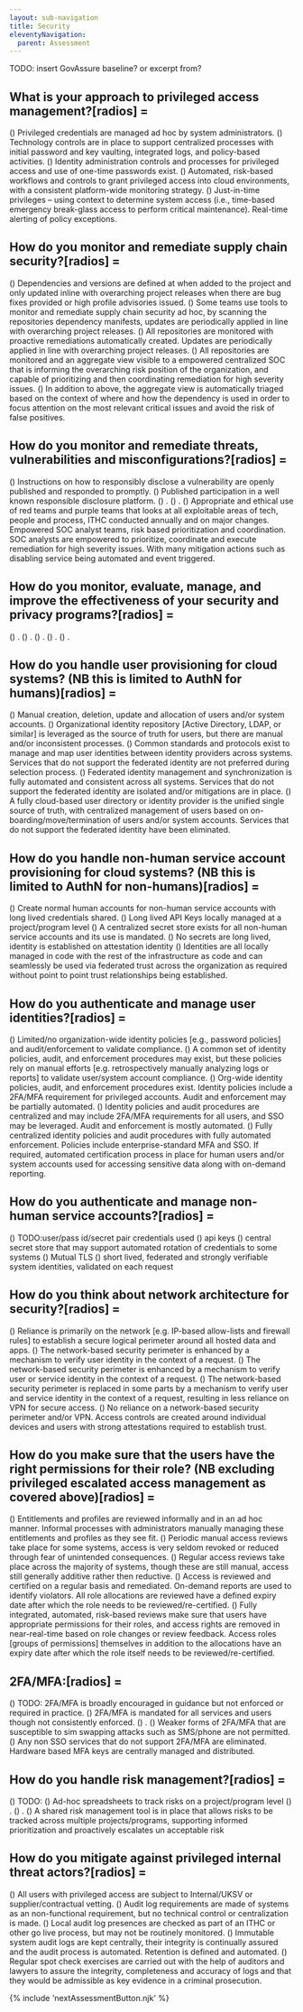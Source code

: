```yaml
---
layout: sub-navigation
title: Security
eleventyNavigation:
  parent: Assessment
---
```


TODO: insert GovAssure baseline? or excerpt from?

## What is your approach to privileged access management?[radios] =

() Privileged credentials are managed ad hoc by system administrators.
() Technology controls are in place to support centralized processes with initial password and key vaulting, integrated logs, and policy-based activities.
() Identity administration controls and processes for privileged access and use of one-time passwords exist.
() Automated, risk-based workflows and controls to grant privileged access into cloud environments, with a consistent platform-wide monitoring strategy.
() Just-in-time privileges – using context to determine system access (i.e., time-based emergency break-glass access to perform critical maintenance). Real-time alerting of policy exceptions.

## How do you monitor and remediate supply chain security?[radios] =

() Dependencies and versions are defined at when added to the project and only updated inline with overarching project releases when there are bug fixes provided or high profile advisories issued.
() Some teams use tools to monitor and remediate supply chain security ad hoc, by scanning the repositories dependency manifests, updates are periodically applied in line with overarching project releases.
() All repositories are monitored with proactive remediations automatically created. Updates are periodically applied in line with overarching project releases.
() All repositories are monitored and an aggregate view visible to a empowered centralized SOC that is informing the overarching risk position of the organization, and capable of prioritizing and then coordinating remediation for high severity issues.
() In addition to above, the aggregate view is automatically triaged based on the context of where and how the dependency is used in order to focus attention on the most relevant critical issues and avoid the risk of false positives.

## How do you monitor and remediate threats, vulnerabilities and misconfigurations?[radios] =

() Instructions on how to responsibly disclose a vulnerability are openly published and responded to promptly.
() Published participation in a well known responsible disclosure platform.
() .
() .
() Appropriate and ethical use of red teams and purple teams that looks at all exploitable areas of tech, people and process, ITHC conducted annually and on major changes. Empowered SOC analyst teams, risk based prioritization and coordination. SOC analysts are empowered to prioritize, coordinate and execute remediation for high severity issues. With many mitigation actions such as disabling service being automated and event triggered.

## How do you monitor, evaluate, manage, and improve the effectiveness of your security and privacy programs?[radios] =

() .
() .
() .
() .
() .

## How do you handle user provisioning for cloud systems? (NB this is limited to AuthN for humans)[radios] =

() Manual creation, deletion, update and allocation of users and/or system accounts.
() Organizational identity repository [Active Directory, LDAP, or similar] is leveraged as the source of truth for users, but there are manual and/or inconsistent processes.
() Common standards and protocols exist to manage and map user identities between identity providers across systems. Services that do not support the federated identity are not preferred during selection process.
() Federated identity management and synchronization is fully automated and consistent across all systems. Services that do not support the federated identity are isolated and/or mitigations are in place.
() A fully cloud-based user directory or identity provider is the unified single source of truth, with centralized management of users based on on-boarding/move/termination of users and/or system accounts. Services that do not support the federated identity have been eliminated.

## How do you handle non-human service account provisioning for cloud systems? (NB this is limited to AuthN for non-humans)[radios] =

() Create normal human accounts for non-human service accounts with long lived credentials shared.
() Long lived API Keys locally managed at a project/program level
() A centralized secret store exists for all non-human service accounts and its use is mandated.
() No secrets are long lived, identity is established on attestation identity 
() Identities are all locally managed in code with the rest of the infrastructure as code and can seamlessly be used via federated trust across the organization as required without point to point trust relationships being established.


## How do you authenticate and manage user identities?[radios] =

() Limited/no organization-wide identity policies [e.g., password policies] and audit/enforcement to validate compliance.
() A common set of identity policies, audit, and enforcement procedures may exist, but these policies rely on manual efforts [e.g. retrospectively manually analyzing logs or reports] to validate user/system account compliance.
() Org-wide identity policies, audit, and enforcement procedures exist. Identity policies include a 2FA/MFA requirement for privileged accounts. Audit and enforcement may be partially automated.
() Identity policies and audit procedures are centralized and may include 2FA/MFA requirements for all users, and SSO may be leveraged. Audit and enforcement is mostly automated.
() Fully centralized identity policies and audit procedures with fully automated enforcement. Policies include enterprise-standard MFA and SSO. If required, automated certification process in place for human users and/or system accounts used for accessing sensitive data along with on-demand reporting.

## How do you authenticate and manage non-human service accounts?[radios] =
() TODO:user/pass id/secret pair credentials used
() api keys
() central secret store that may support automated rotation of credentials to some systems
() Mutual TLS
() short lived, federated and strongly verifiable system identities, validated on each request

## How do you think about network architecture for security?[radios] =

() Reliance is primarily on the network [e.g. IP-based allow-lists and firewall rules] to establish a secure logical perimeter around all hosted data and apps.
() The network-based security perimeter is enhanced by a mechanism to verify user identity in the context of a request.
() The network-based security perimeter is enhanced by a mechanism to verify user or service identity in the context of a request.
() The network-based security perimeter is replaced in some parts by a mechanism to verify user and service identity in the context of a request, resulting in less reliance on VPN for secure access.
() No reliance on a network-based security perimeter and/or VPN. Access controls are created around individual devices and users with strong attestations required to establish trust.


## How do you make sure that the users have the right permissions for their role? (NB excluding privileged escalated access management as covered above)[radios] =

() Entitlements and profiles are reviewed informally and in an ad hoc manner. Informal processes with administrators manually managing these entitlements and profiles as they see fit.
() Periodic manual access reviews take place for some systems, access is very seldom revoked or reduced through fear of unintended consequences.
() Regular access reviews take place across the majority of systems, though these are still manual, access still generally additive rather then reductive.
() Access is reviewed and certified on a regular basis and remediated. On-demand reports are used to identify violators. All role allocations are reviewed have a defined expiry date after which the role needs to be reviewed/re-certified. 
() Fully integrated, automated, risk-based reviews make sure that users have appropriate permissions for their roles, and access rights are removed in near-real-time based on role changes or review feedback. Access roles [groups of permissions] themselves in addition to the allocations have an expiry date after which the role itself needs to be reviewed/re-certified.

## 2FA/MFA:[radios] =
() TODO: 2FA/MFA is broadly encouraged in guidance but not enforced or required in practice.
() 2FA/MFA is mandated for all services and users though not consistently enforced.
() .
() Weaker forms of 2FA/MFA that are susceptible to sim swapping attacks such as SMS/phone are not permitted.
() Any non SSO services that do not support 2FA/MFA are eliminated. Hardware based MFA keys are centrally managed and distributed.

## How do you handle risk management?[radios] =
() TODO:
() Ad-hoc spreadsheets to track risks on a project/program level
() .
() .
() A shared risk management tool is in place that allows risks to be tracked across multiple projects/programs, supporting informed prioritization and proactively escalates un acceptable risk

## How do you mitigate against privileged internal threat actors?[radios] =
() All users with privileged access are subject to Internal/UKSV or supplier/contractual vetting.
() Audit log requirements are made of systems as an non-functional requirement, but no technical control or centralization is made.
() Local audit log presences are checked as part of an ITHC or other go live process, but may not be routinely monitored.
() Immutable system audit logs are kept centrally, their integrity is continually assured and the audit process is automated. Retention is defined and automated.
() Regular spot check exercises are carried out with the help of auditors and lawyers to assure the integrity, completeness and accuracy of logs and that they would be admissible as key evidence in a criminal prosecution.

{% include 'nextAssessmentButton.njk' %}
